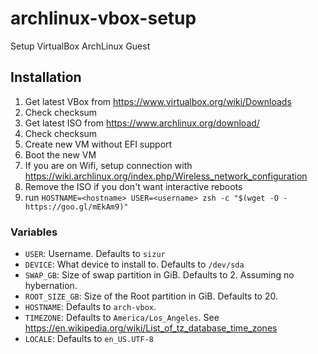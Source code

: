 # archlinux-vbox-setup
Setup VirtualBox ArchLinux Guest

## Installation

1. Get latest VBox from https://www.virtualbox.org/wiki/Downloads
2. Check checksum
3. Get latest ISO from https://www.archlinux.org/download/
4. Check checksum
5. Create new VM without EFI support
6. Boot the new VM
7. If you are on Wifi, setup connection with https://wiki.archlinux.org/index.php/Wireless_network_configuration
8. Remove the ISO if you don't want interactive reboots
9. run `HOSTNAME=<hostname> USER=<username> zsh -c "$(wget -O - https://goo.gl/mEkAm9)"`

### Variables

* `USER`: Username. Defaults to `sizur`
* `DEVICE`: What device to install to. Defaults to `/dev/sda`
* `SWAP_GB`: Size of swap partition in GiB. Defaults to 2. Assuming no hybernation.
* `ROOT_SIZE_GB`: Size of the Root partition in GiB. Defaults to 20.
* `HOSTNAME`: Defaults to `arch-vbox`.
* `TIMEZONE`: Defaults to `America/Los_Angeles`. See https://en.wikipedia.org/wiki/List_of_tz_database_time_zones
* `LOCALE`: Defaults to `en_US.UTF-8`
